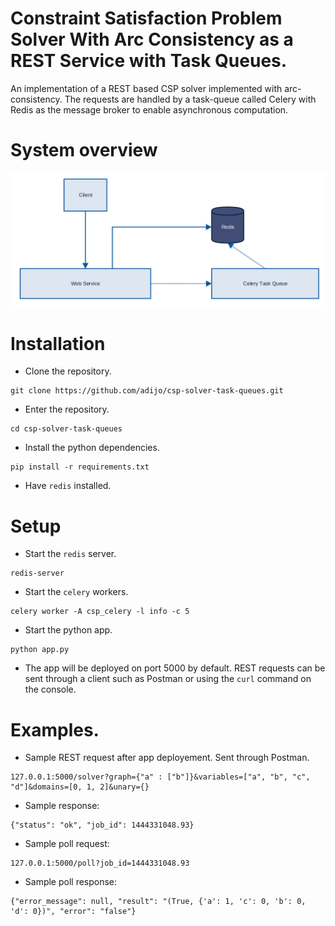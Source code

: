 # Constraint Satisfaction Problem Solver With Arc Consistency as a REST Service with Task Queues.

An implementation of a REST based CSP solver implemented with arc-consistency. 
The requests are handled by a task-queue called Celery with Redis as the 
message broker to enable asynchronous computation.

# System overview
![](https://github.com/adijo/csp-solver-task-queues/blob/master/images/csp.png)

# Installation

* Clone the repository.

```
git clone https://github.com/adijo/csp-solver-task-queues.git
``` 

* Enter the repository.

```
cd csp-solver-task-queues
```

* Install the python dependencies.

```
pip install -r requirements.txt
```

* Have `redis` installed.

# Setup

* Start the `redis` server.

```
redis-server
```

* Start the `celery` workers.

```
celery worker -A csp_celery -l info -c 5
```

* Start the python app.
```
python app.py
```

* The app will be deployed on port 5000 by default. REST requests can be sent through a client such as Postman
or using the `curl` command on the console.

# Examples.
* Sample REST request after app deployement. Sent through Postman.

```
127.0.0.1:5000/solver?graph={"a" : ["b"]}&variables=["a", "b", "c", "d"]&domains=[0, 1, 2]&unary={}
```

* Sample response:
```
{"status": "ok", "job_id": 1444331048.93}
```

* Sample poll request:

```
127.0.0.1:5000/poll?job_id=1444331048.93
```

* Sample poll response:

```
{"error_message": null, "result": "(True, {'a': 1, 'c': 0, 'b': 0, 'd': 0})", "error": "false"}
```








